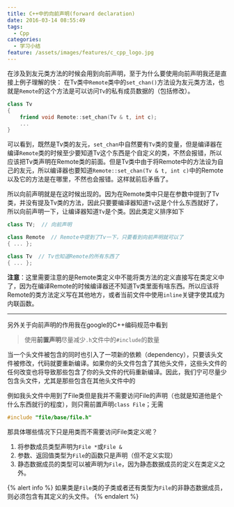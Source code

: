 ```yaml
---
title: C++中的向前声明(forward declaration)
date: 2016-03-14 08:55:49
tags:
  - Cpp
categories:
  - 学习小结
feature: /assets/images/features/c_cpp_logo.jpg
---
```


在涉及到友元类方法的时候会用到向前声明，至于为什么要使用向前声明我还是直接上例子理解的快：
在Tv类中`Remote`类中的`set_chan()`方法设为友元类方法，也就是`Remote`的这个方法是可以访问`Tv`的私有成员数据的（包括修改）。
``` Cpp
class Tv
{
    friend void Remote::set_chan(Tv & t, int c);
    ...
}
```
可以看到，既然是Tv类的友元，`set_chan`中自然要有`Tv`类的变量，但是编译器在编译`Remote`类的时候至少要知道Tv这个东西是个自定义的类，不然会报错，所以应该把Tv类声明在Remote类的前面。但是Tv类中由于将Remote中的方法设为自己的友元，所以编译器也要知道`Remote::set_chan(Tv & t, int c)`中的Remote以及它的方法是在哪里，不然也会报错。这样就前后矛盾了。
<!-- more -->
所以向前声明就是在这时候出现的。因为在Remote类中只是在参数中提到了Tv类，并没有提及Tv类的方法，因此只要要编译器知道`Tv`这是个什么东西就好了，所以向前声明一下，让编译器知道`Tv`是个类。因此类定义排序如下
``` Cpp
class TV;  // 向前声明

class Remote  // Remote中提到了Tv一下，只要看到向前声明就可以了
{ ... };

class Tv  // Tv也知道Remote的所有东西了
{ ... };
```

**注意**：这里需要注意的是Remote类定义中不能将类方法的定义直接写在类定义中了，因为在编译Remote的时候编译器还不知道Tv类里面有啥东西。所以应该将Remote的类方法定义写在其他地方，或者当前文件中使用`inline`关键字使其成为内联函数。

---
另外关于向前声明的作用我在google的C++编码规范中看到

> 使用**前置声明**尽量减少`.h`文件中的`#include`的数量

当一个头文件被包含的同时也引入了一项新的依赖（dependency），只要该头文件被修改，代码就要重新编译。如果你的头文件包含了其他头文件，这些头文件的任何改变也将导致那些包含了你的头文件的代码重新编译。因此，我们宁可尽量少包含头文件，尤其是那些包含在其他头文件中的

例如我头文件中用到了File类但是我并不需要访问File的声明（也就是知道他是个什么东西就行的程度），则只需前置声明`class File`；无需
``` Cpp
#include "file/base/file.h"
```

那具体哪些情况下只是用类而不需要访问File类定义呢？
1. 将参数成员类型声明为`File *`或`File &`
2. 参数、返回值类型为`File`的函数只是声明（但不定义实现）
3. 静态数据成员的类型可以被声明为`File`，因为静态数据成员的定义在类定义之外。

{% alert info %}
如果类是<code>File</code>类的子类或者还有类型为<code>File</code>的非静态数据成员，则必须包含有其定义的头文件。
{% endalert %}

